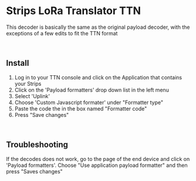 # Strips LoRa Translator TTN

This decoder is basically the same as the original payload decoder, with the exceptions of a few edits to fit the TTN format

<br>

## Install

1. Log in to your TTN console and click on the Application that contains your Strips
2. Click on the 'Payload formatters' drop down list in the left menu
3. Select 'Uplink'
4. Choose 'Custom Javascript formater' under "Formatter type"
5. Paste the code the in the box named "Formatter code"
6. Press "Save changes"

<br>

## Troubleshooting

If the decodes does not work, go to the page of the end device and click on 'Payload formatters'. Choose "Use application payload formatter" and then press "Saves changes"
